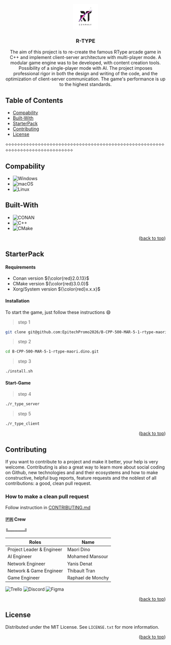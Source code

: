 


<!-- PROJECT LOGO -->
<br />
<div align="center">
    <img src="rtypelogo.jpg" alt="Logo" width="80" height="80">
  </a>

  <h3 align="center">R-TYPE</h3>


The aim of this project is to re-create the famous RType arcade game in C++ and implement client-server architecture with multi-player mode. A modular game engine was to be developed, with content creation tools. Possibility of a single-player mode with AI. The project imposes professional rigor in both the design and writing of the code, and the optimization of client-server communication. The game's performance is up to the highest standards.
</div>


## Table of Contents

- [Compability](#compability)
- [Built-With](#built-with)
- [StarterPack](#starterpack)
- [Contributing](#contributing)
- [License](#license)


⟡⟡⟡⟡⟡⟡⟡⟡⟡⟡⟡⟡⟡⟡⟡⟡⟡⟡⟡⟡⟡⟡⟡⟡⟡⟡⟡⟡⟡⟡⟡⟡⟡⟡⟡⟡⟡⟡⟡⟡⟡⟡⟡⟡⟡⟡⟡⟡⟡⟡⟡⟡⟡⟡⟡⟡⟡⟡⟡⟡⟡⟡⟡⟡⟡⟡⟡⟡⟡⟡⟡⟡⟡⟡⟡⟡⟡

 ## Compability

* ![Windows](https://img.shields.io/badge/Windows-0078D6?style=for-the-badge&logo=windows&logoColor=white)
* ![macOS](https://img.shields.io/badge/mac%20os-000000?style=for-the-badge&logo=macos&logoColor=F0F0F0)
* ![Linux](https://img.shields.io/badge/Linux-FCC624?style=for-the-badge&logo=linux&logoColor=black)

## Built-With

* ![CONAN](https://img.shields.io/badge/Conan-6699CB.svg?style=for-the-badge&logo=Conan&logoColor=white)
* ![C++](https://img.shields.io/badge/c++-%2300599C.svg?style=for-the-badge&logo=c%2B%2B&logoColor=white)
* ![CMake](https://img.shields.io/badge/CMake-%23008FBA.svg?style=for-the-badge&logo=cmake&logoColor=white)

<p align="right">(<a href="#R-TYPE">back to top</a>)</p>

 
## StarterPack

#### Requirements

* Conan version ${\color{red}2.0.13}$
* CMake version ${\color{red}3.0.0}$
* Xorg/System version ${\color{red}x.x.x}$



#### Installation

To start the game, just follow these instructions :smile:

> step 1
```sh
git clone git@github.com:EpitechPromo2026/B-CPP-500-MAR-5-1-rtype-maori.dino.git
```

> step 2
```sh
cd B-CPP-500-MAR-5-1-rtype-maori.dino.git
```

> step 3
```sh
./install.sh
```

#### Start-Game

> step 4
```sh
./r_type_server
```

> step 5
```sh
./r_type_client
```

<p align="right">(<a href="#R-TYPE">back to top</a>)</p>

## Contributing

If you want to contribute to a project and make it better, your help is very welcome. Contributing is also a great way to learn more about social coding on Github, new technologies and and their ecosystems and how to make constructive, helpful bug reports, feature requests and the noblest of all contributions: a good, clean pull request.

### How to make a clean pull request

Follow instruction in [CONTRIBUTING.md](https://github.com/EpitechPromo2026/B-CPP-500-MAR-5-1-rtype-maori.dino/blob/main/CONTRIBUTING.md)


<!-- TEAM -->


#### 🇫🇷 Crew
╚═════╝

| Roles | Name |
| ------ | ------ |
| Project Leader & Engineer  | Maori Dino |
| AI Engineer |  Mohamed Mansour |
| Network Engineer | Yanis Denat |
| Network & Game Engineer | Thibault Tran |
| Game Engineer | Raphael de Monchy |

![Trello](https://img.shields.io/badge/Trello-%23026AA7.svg?style=for-the-badge&logo=Trello&logoColor=white) ![Discord](https://img.shields.io/badge/Discord-%235865F2.svg?style=for-the-badge&logo=discord&logoColor=white) ![Figma](https://img.shields.io/badge/figma-%23F24E1E.svg?style=for-the-badge&logo=figma&logoColor=white)
<p align="right">(<a href="#R-TYPE">back to top</a>)</p>



<!-- LICENSE -->
## License

Distributed under the MIT License. See `LICENSE.txt` for more information.

<p align="right">(<a href="#R-TYPE">back to top</a>)</p>




